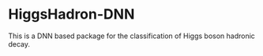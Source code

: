 # HiggsHadron-DNN
This is a DNN based package for the classification of Higgs boson hadronic decay.
